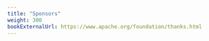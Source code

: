 ```yaml
---
title: "Sponsors"
weight: 300
bookExternalUrl: https://www.apache.org/foundation/thanks.html
---
```

